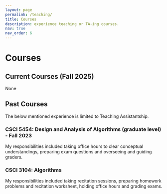 ```yaml
---
layout: page
permalink: /teaching/
title: Courses
description: experience teaching or TA-ing courses.
nav: true
nav_order: 6
---
```


# Courses

## Current Courses (Fall 2025)
None

## Past Courses

The below mentioned experience is limited to Teaching Assistantship. 


### **CSCI 5454: Design and Analysis of Algorithms (graduate level) - Fall 2023**
My responsibilities included taking office hours to clear conceptual understandings, preparing exam questions and
overseeing and guiding graders.


### **CSCI 3104: Algorithms**
My responsibilities included taking recitation sessions, preparing homework problems and recitation worksheet,
holding office hours and grading exams.
